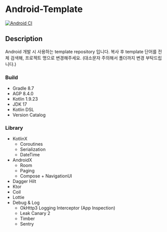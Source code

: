 # Android-Template

[![Android CI](https://github.com/ajou4095/template-android/actions/workflows/android.yml/badge.svg?branch=main)](https://github.com/ajou4095/template-android/actions/workflows/android.yml)

## Description

Android 개발 시 사용하는 template repository 입니다.
복사 후 template 단어를 전체 검색해, 프로젝트 명으로 변경해주세요. (대소문자 주의해서 폴더까지 변경 부탁드립니다.)

### Build

- Gradle 8.7
- AGP 8.4.0
- Kotlin 1.9.23
- JDK 17
- Kotlin DSL
- Version Catalog

### Library

- KotlinX
  - Coroutines
  - Serialization
  - DateTime
- AndroidX
  - Room
  - Paging
  - Compose + NavigationUI
- Dagger Hilt
- Ktor
- Coil
- Lottie
- Debug & Log
  - OkHttp3 Logging Interceptor (App Inspection)
  - Leak Canary 2
  - Timber
  - Sentry

